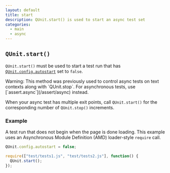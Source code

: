 ```yaml
---
layout: default
title: start
description: QUnit.start() is used to start an async test set
categories:
  - main
  - async
---
```


## `QUnit.start()`

`QUnit.start()` must be used to start a test run that has [`QUnit.config.autostart`](/config/QUnit.config) set to `false`.

<p class="warning" markdown="1">Warning: This method was previously used to control async tests on text contexts along with `QUnit.stop`. For asynchronous tests, use [`assert.async`](/assert/async) instead.</p>

When your async test has multiple exit points, call `QUnit.start()` for the corresponding number of `QUnit.stop()` increments.

### Example

A test run that does not begin when the page is done loading. This example uses an Asynchronous Module Definition (AMD) loader-style `require` call.

```js
QUnit.config.autostart = false;

require(["test/tests1.js", "test/tests2.js"], function() {
  QUnit.start();
});
```
